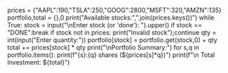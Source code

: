 prices = {"AAPL":190,"TSLA":250,"GOOG":2800,"MSFT":320,"AMZN":135}
portfolio,total = {},0
print("Available stocks:",".join(prices.keys())")
while True:
    stock = input("\nEnter stock (or 'done'): ").upper()
    if stock == "DONE":break
    if stock not in prices:
      print("Invalid stock");continue
    qty = int(input("Enter quantity:"))
    portfolio[stock] = portfolio.get(stock,0) + qty
    total += prices[stock] * qty
    print("\nPortfolio Summary:")
    for s,q in portfolio.items():
       print(f"{s}:{q} shares (${prices[s]*q})")
       print(f"\n Total Investment: ${total}")
